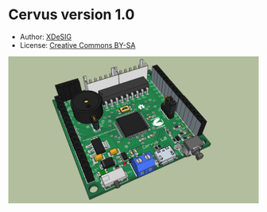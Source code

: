 
# Cervus version 1.0

* Author: [XDeSIG][SITE]
* License: [Creative Commons BY-SA][CCBYSA]

![Render EscornaShield Keypad][RENDER]

[CCBYSA]: http://creativecommons.org/licenses/by-sa/4.0/
[SITE]: https://sites.google.com/site/xdesig/
[RENDER]: Cervus_1_0.jpg

